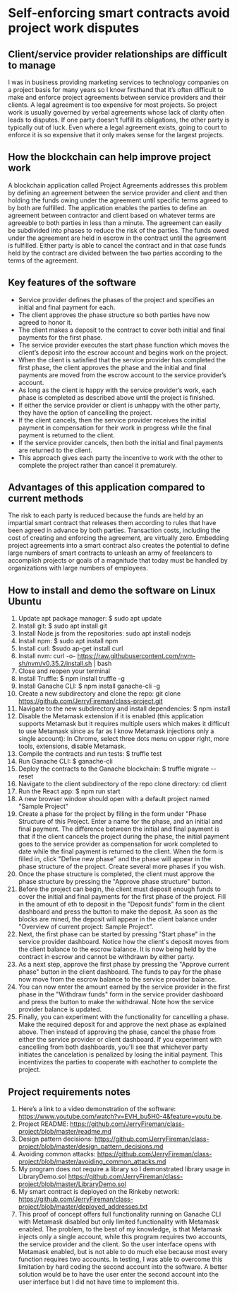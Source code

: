 # Self-enforcing smart contracts avoid project work disputes

## Client/service provider relationships are difficult to manage
I was in business providing marketing services to technology companies on a project basis for many years so I know firsthand that it’s often difficult to make and enforce project agreements between service providers and their clients. A legal agreement is too expensive for most projects. So project work is usually governed by verbal agreements whose lack of clarity often leads to disputes. If one party doesn’t fulfill its obligations, the other party is typically out of luck. Even where a legal agreement exists, going to court to enforce it is so expensive that it only makes sense for the largest projects.

## How the blockchain can help improve project work
A blockchain application called Project Agreements addresses this problem by defining an agreement between the service provider and client and then holding the funds owing under the agreement until specific terms agreed to by both are fulfilled. The application enables the parties to define an agreement between contractor and client based on whatever terms are agreeable to both parties in less than a minute. The agreement can easily be subdivided into phases to reduce the risk of the parties. The funds owed under the agreement are held in escrow in the contract until the agreement is fulfilled. Either party is able to cancel the contract and in that case funds held by the contract are divided between the two parties according to the terms of the agreement. 

## Key features of the software
- Service provider defines the phases of the project and specifies an initial and final payment for each.
- The client approves the phase structure so both parties have now agreed to honor it.
- The client makes a deposit to the contract to cover both initial and final payments for the first phase.
- The service provider executes the start phase function which moves the client’s deposit into the escrow account and begins work on the project.
- When the client is satisfied that the service provider has completed the first phase, the client approves the phase and the initial and final payments are moved from the escrow account to the service provider’s account.
- As long as the client is happy with the service provider’s work, each phase is completed as described above until the project is finished.
- If either the service provider or client is unhappy with the other party, they have the option of cancelling the project.
- If the client cancels, then the service provider receives the initial payment in compensation for their work in progress while the final payment is returned to the client.
- If the service provider cancels, then both the initial and final payments are returned to the client.
- This approach gives each party the incentive to work with the other to complete the project rather than cancel it prematurely.

## Advantages of this application compared to current methods
The risk to each party is reduced because the funds are held by an impartial smart contract that releases them according to rules that have been agreed in advance by both parties. Transaction costs, including the cost of creating and enforcing the agreement, are virtually zero. Embedding project agreements into a smart contract also creates the potential to define large numbers of smart contracts to unleash an army of freelancers to accomplish projects or goals of a magnitude that today must be handled by organizations with large numbers of employees.

## How to install and demo the software on Linux Ubuntu 
1. Update apt package manager: $ sudo apt update
2. Install git: $ sudo apt install git
3. Install Node.js from the repositories: sudo apt install nodejs
4. Install npm: $ sudo apt install npm
5. Install curl: $sudo ap-get install curl
6. Install nvm: curl -o- https://raw.githubusercontent.com/nvm-sh/nvm/v0.35.2/install.sh | bash
7. Close and reopen your terminal
8. Install Truffle: $ npm install truffle -g
9. Install Ganache CLI: $ npm install ganache-cli -g
10. Create a new subdirectory and clone the repo:  git clone https://github.com/JerryFireman/class-project.git
11. Navigate to the new subdirectory and install dependencies: $ npm install
12. Disable the Metamask extension if it is enabled (this application supports Metamask but it requires multiple users which makes it difficult to use Metamask since as far as I know Metamask injections only a single account): In Chrome, select three dots menu on upper right, more tools, extensions, disable Metamask.
13. Compile the contracts and run tests: $ truffle test
14. Run Ganache CLI: $ ganache-cli
15. Deploy the contracts to the Ganache blockchain: $ truffle migrate --reset
16. Navigate to the client subdirectory of the repo clone directory: cd client
17. Run the React app: $ npm run start
18. A new browser window should open with a default project named "Sample Project"
19. Create a phase for the project by filling in the form under "Phase Structure of this Project. Enter a name for the phase, and an initial and final payment. The difference between the initial and final payment is that if the client cancels the project during the phase, the initial payment goes to the service provider as compensation for work completed to date while the final payment is returned to the client. When the form is filled in, click "Define new phase" and the phase will appear in the phase structure of the project. Create several more phases if you wish.
20. Once the phase structure is completed, the client must approve the phase structure by pressing the "Approve phase structure" button.
21. Before the project can begin, the client must deposit enough funds to cover the initial and final payments for the first phase of the project. Fill in the amount of eth to deposit in the "Deposit funds" form in the client dashboard and press the button to make the deposit. As soon as the blocks are mined, the deposit will appear in the client balance under "Overview of current project: Sample Project". 
22. Next, the first phase can be started by pressing "Start phase" in the service provider dashboard. Notice how the client's deposit moves from the client balance to the escrow balance. It is now being held by the contract in escrow and cannot be withdrawn by either party. 
23. As a next step, approve the first phase by pressing the "Approve current phase" button in the client dashboard. The funds to pay for the phase now move from the escrow balance to the service provider balance. 
24. You can now enter the amount earned by the service provider in the first phase in the "Withdraw funds" form in the service provider dashboard and press the button to make the withdrawal. Note how the service provider balance is updated.
25. Finally, you can experiment with the functionality for cancelling a phase. Make the required deposit for and approve the next phase as explained above. Then instead of approving the phase, cancel the phase from either the service provider or client dashboard. If you experiment with cancelling from both dashboards, you'll see that whichever party initiates the cancelation is penalized by losing the initial payment. This incentivizes the parties to cooperate with eachother to complete the project.

## Project requirements notes
1. Here’s a link to a video demonstration of the software: https://www.youtube.com/watch?v=EVH_bu5H0-4&feature=youtu.be.
2. Project README: https://github.com/JerryFireman/class-project/blob/master/readme.md
3. Design pattern decisions: https://github.com/JerryFireman/class-project/blob/master/design_pattern_decisions.md
4. Avoiding common attacks: https://github.com/JerryFireman/class-project/blob/master/avoiding_common_attacks.md
5. My program does not require a library so I demonstrated library usage in LibraryDemo.sol https://github.com/JerryFireman/class-project/blob/master/LibraryDemo.sol
6. My smart contract is deployed on the Rinkeby network: https://github.com/JerryFireman/class-project/blob/master/deployed_addresses.txt
7. This proof of concept offers full functionality running on Ganache CLI with Metamask disabled but only limited functionality with Metamask enabled. The problem, to the best of  my knowledge, is that Metamask injects only a single account, while this program requires two accounts, the service provider and the client. So the user interface opens with Metamask enabled, but is not able to do much else because most every function requires two accounts. In testing, I was able to overcome this limitation by hard coding the second account into the software. A better solution would be to have the user enter the second account into the user interface but I did not have time to implement this.